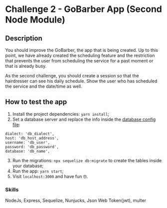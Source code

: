 # Challenge 2 - GoBarber App (Second Node Module)

## Description

You should improve the GoBarber, the app that is being created.
Up to this point, we have already created the scheduling feature and the restriction that prevents the user from scheduling the service for a past moment or that is already busy.

As the second challenge, you should create a session so that the hairdresser can see his daily schedule. Show the user who has scheduled the service and the date/time as well.

## How to test the app

1. Install the project dependencies: `yarn install`;
2. Set a database server and replace the info inside the [database config file](src/config/database.js):

```
dialect: 'db_dialect',
host: 'db_host_address',
username: 'db_user',
password: 'db_password',
database: 'db_name',

```

3. Run the migrations: `npx sequelize db:migrate` to create the tables inside your database;
4. Run the app: `yarn start`;
5. Visit `localhost:3000` and have fun :nerd_face:.

### Skills

NodeJs, Express, Sequelize, Nunjucks, Json Web Token(jwt), multer

